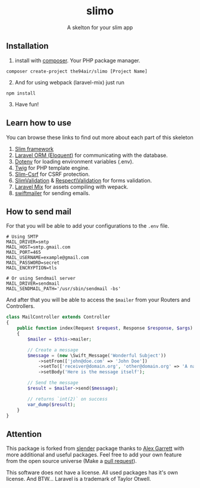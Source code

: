 <h1 align="center">slimo</h1>
<p align="center">A skelton for your slim app</p>

## Installation
1. install with [composer](https://getcomposer.org/). Your PHP package manager.
```
composer create-project the94air/slimo [Project Name]
```
2. And for using webpack (laravel-mix) just run
```
npm install
```
3. Have fun!

## Learn how to use
You can browse these links to find out more about each part of this skeleton
1. [Slim framework](https://www.slimframework.com/docs)
2. [Laravel ORM (Eloquent)](https://laravel.com/docs/5.6/eloquent) for communicating with the database.
3. [Dotenv](https://github.com/vlucas/phpdotenv) for loading environment variables (.env).
4. [Twig](https://twig.symfony.com/) for PHP template engine.
5. [Slim-Csrf](https://github.com/slimphp/Slim-Csrf) for CSRF protection.
6. [SlimValidation](https://github.com/awurth/SlimValidation) & [Respect\Validation](https://github.com/Respect/Validation)  for forms validation.
7. [Laravel Mix](https://laravel.com/docs/5.6/mix) for assets compiling with wepack.
8. [swiftmailer](https://swiftmailer.symfony.com/docs/introduction.html) for sending emails.

## How to send mail
For that you will be able to add your configurations to the `.env` file.
```
# Using SMTP
MAIL_DRIVER=smtp
MAIL_HOST=smtp.gmail.com
MAIL_PORT=465
MAIL_USERNAME=example@gmail.com
MAIL_PASSWORD=secret
MAIL_ENCRYPTION=tls

# Or using Sendmail server
MAIL_DRIVER=sendmail
MAIL_SENDMAIL_PATH='/usr/sbin/sendmail -bs'
```
And after that you will be able to access the `$mailer` from your Routers and Controllers.
```php
class MailController extends Controller
{
    public function index(Request $request, Response $response, $args)
    {
        $mailer = $this->mailer;

        // Create a message
        $message = (new \Swift_Message('Wonderful Subject'))
            ->setFrom(['john@doe.com' => 'John Doe'])
            ->setTo(['receiver@domain.org', 'other@domain.org' => 'A name'])
            ->setBody('Here is the message itself');

        // Send the message
        $result = $mailer->send($message);

        // returns `int(2)` on success
        var_dump($result);
    }
}
```

## Attention
This package is forked from [slender](https://github.com/codecourse/slender) package thanks to [Alex Garrett](https://twitter.com/alexjgarrett) with more additional and useful packages. Feel free to add your own feature from the open source universe (Make a [pull request](https://github.com/the94air/slimo/pull/new/master)).

This software does not have a license. All used packages has it's own license.
And BTW... Laravel is a trademark of Taylor Otwell.
